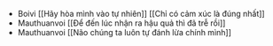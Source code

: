- Boivi [[Hãy hòa mình vào tự nhiên]] [[Chỉ có cảm xúc là đúng nhất]]
- Mauthuanvoi [[Để đến lúc nhận ra hậu quả thì đã trễ rồi]]
- Mauthuanvoi [[Não chúng ta luôn tự đánh lừa chính mình]]
